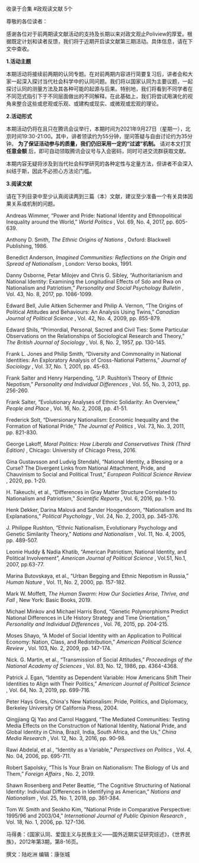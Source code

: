 

收录于合集 #政观读文献 5个

尊敬的各位读者：

  

感谢各位对于前两期读文献活动的支持及长期以来对政文观止Poliview的厚爱。根据既定计划和读者反馈，我们将于近期开启读文献第三期活动。具体信息，请在下文中查收。

  

 **1.活动主题**

本期活动将接续前两期的认同专题。在对前两期内容进行简要复习后，讲者会和大家一起深入探讨当代社会科学中的认同问题。我们将以国家认同为主要议题，一起探讨认同的测量方法及其各种可能的起源与后果。特别地，我们将看到不同学者在不同范式指引下于不同层面做出的不同解释。在此基础上，我们将尝试用演化的视角来整合这些或悲观或乐观、或建构或现实、或微观或宏观的理论。  

  

 **2.活动形式**

本期活动仍将在且只在腾讯会议举行，本期时间为2021年9月27日（星期一），北京时间19:30-21:00。其中，讲者领读约为55分钟，提问答疑与自由讨论约为35分钟。
**为了保证活动参与的质量，我们仍旧采用一定的“过滤”机制。** 请对本文打赏 **任意金额**
后，即可自动领取腾讯会议号与入会密码，同时可进交流群获取文献。  

  

本期内容无疑将涉及到当代社会科学研究的各种定性与定量方法，但讲者不会深入纠结于斯，因此不必担心方法论门槛。

  

 **3.阅读文献**

请在下列目录中至少认真阅读两到三篇（本）文献，建议至少准备一个有关具体因果关系或机制的问题。

  

Andreas Wimmer, “Power and Pride: National Identity and Ethnopolitical
Inequality around the World,” _World Politics_ , Vol. 69, No. 4, 2017, pp.
605-639.

  

Anthony D. Smith, _The Ethnic Origins of Nations_ , Oxford: Blackwell
Publishing, 1986.

  

Benedict Anderson, _Imagined Communities: Reflections on the Origin and Spread
of Nationalism_ , London: Verso books, 1991.

  

Danny Osborne, Petar Milojev and Chris G. Sibley, “Authoritarianism and
National Identity: Examining the Longitudinal Effects of Sdo and Rwa on
Nationalism and Patriotism,” _Personality and Social Psychology Bulletin_ ,
Vol. 43, No. 8, 2017, pp. 1086-1099.

  

Edward Bell, Julie Aitken Schermer and Philip A. Vernon, “The Origins of
Political Attitudes and Behaviours: An Analysis Using Twins,” _Canadian
Journal of Political Science_ , Vol. 42, No. 4, 2009, pp. 855-879.

  

Edward Shils, “Primordial, Personal, Sacred and Civil Ties: Some Particular
Observations on the Relationships of Sociological Research and Theory,” _The
British Journal of Sociology_ , Vol. 8, No. 2, 1957, pp. 130-145.

  

Frank L. Jones and Philip Smith, “Diversity and Commonality in National
Identities: An Exploratory Analysis of Cross-National Patterns,” _Journal of
Sociology_ , Vol. 37, No. 1, 2001, pp. 45-63.

  

Frank Salter and Henry Harpending, “J.P. Rushton’s Theory of Ethnic Nepotism,”
_Personality and Individual Differences_ , Vol. 55, No. 3, 2013, pp. 256-260.

  

Frank Salter, “Evolutionary Analyses of Ethnic Solidarity: An Overview,”
_People and Place_ , Vol. 16, No. 2, 2008, pp. 41-51.

  

Frederick Solt, “Diversionary Nationalism: Economic Inequality and the
Formation of National Pride,” _The Journal of Politics_ , Vol. 73, No. 3,
2011, pp. 821-830.

  

George Lakoff, _Moral Politics: How Liberals and Conservatives Think (Third
Edition)_ , Chicago: University of Chicago Press, 2016.

  

Gina Gustavsson and Ludvig Stendahl, “National Identity, a Blessing or a
Curse? The Divergent Links from National Attachment, Pride, and Chauvinism to
Social and Political Trust,” _European Political Science Review_ , 2020, pp.
1-20.

  

H. Takeuchi, et al., “Differences in Gray Matter Structure Correlated to
Nationalism and Patriotism,” _Scientific Reports_ , Vol. 6, 2016, pp. 1-10.

  

Henk Dekker, Darina Malová and Sander Hoogendoorn, “Nationalism and Its
Explanations,” _Political Psychology_ , Vol. 24, No. 2, 2003, pp. 345-376.

  

J. Philippe Rushton, “Ethnic Nationalism, Evolutionary Psychology and Genetic
Similarity Theory,” _Nations and Nationalism_ , Vol. 11, No. 4, 2005, pp.
489-507.

  

Leonie Huddy & Nadia Khatib, “American Patriotism, National Identity, and
Political Involvement”, _American Journal of Political Science_ , Vol.51,
No.1, 2007, pp.63-77.

  

Marina Butovskaya, et al., “Urban Begging and Ethnic Nepotism in Russia,”
_Human Nature_ , Vol. 11, No. 2, 2000, pp. 157-182.

  

Mark W. Moffett, _The Human Swarm: How Our Societies Arise, Thrive, and Fall_
, New York: Basic Books, 2019.

  

Michael Minkov and Michael Harris Bond, “Genetic Polymorphisms Predict
National Differences in Life History Strategy and Time Orientation,”
_Personality and Individual Differences_ , Vol. 76, 2015, pp. 204-215.

  

Moses Shayo, “A Model of Social Identity with an Application to Political
Economy: Nation, Class, and Redistribution,” _American Political Science
Review_ , Vol. 103, No. 2, 2009, pp. 147-174.

  

Nick. G. Martin, et al., “Transmission of Social Attitudes,” _Proceedings of
the National Academy of Sciences_ , Vol. 83, No. 12, 1986, pp. 4364-4368.

  

Patrick J. Egan, “Identity as Dependent Variable: How Americans Shift Their
Identities to Align with Their Politics,” _American Journal of Political
Science_ , Vol. 64, No. 3, 2019, pp. 699-716.

  

Peter Hays Gries, China's New Nationalism: Pride, Politics, and Diplomacy,
Berkeley University Of California Press, 2004.

  

Qingjiang Qj Yao and Carrol Haggard, “The Mediated Communities: Testing Media
Effects on the Construction of National Identity, National Pride, and Global
Identity in China, Brazil, India, South Africa, and the Us,” _China Media
Research_ , Vol. 12, No. 3, 2016, pp. 90-98.

  

Rawi Abdelal, et al., “Identity as a Variable,” _Perspectives on Politics_ ,
Vol. 4, No. 04, 2006, pp. 695-711.

  

Robert Sapolsky, “This Is Your Brain on Nationalism: The Biology of Us and
Them,” _Foreign Affairs_ , No. 2, 2019.

  

Shawn Rosenberg and Peter Beattie, “The Cognitive Structuring of National
Identity: Individual Differences in Identifying as American,” _Nations and
Nationalism_ , Vol. 25, No. 1, 2018, pp. 361-384.

  

Tom W. Smith and Seokho Kim, “National Pride in Comparative Perspective:
1995/96 and 2003/04,” _International Journal of Public Opinion Research_ ,
Vol. 18, No. 1, 2006, pp. 127-136.

  

马得勇：《国家认同、爱国主义与民族主义——国外近期实证研究综述》，《世界民族》，2012年第3期，第8-16页。

撰文：陆屹洲 编辑：康张城

  

